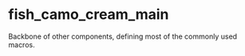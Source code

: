 fish_camo_cream_main
========

Backbone of other components, defining most of the commonly used macros.
